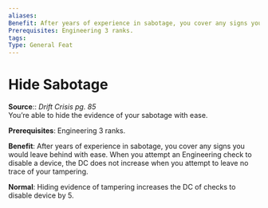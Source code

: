 ```yaml
---
aliases: 
Benefit: After years of experience in sabotage, you cover any signs you would leave behind with ease. When you attempt an Engineering check to disable a device, the DC does not increase when you attempt to leave no trace of your tampering.
Prerequisites: Engineering 3 ranks.
tags: 
Type: General Feat
---
```


# Hide Sabotage

**Source**:: _Drift Crisis pg. 85_  
You’re able to hide the evidence of your sabotage with ease.

**Prerequisites**: Engineering 3 ranks.

**Benefit**: After years of experience in sabotage, you cover any signs you would leave behind with ease. When you attempt an Engineering check to disable a device, the DC does not increase when you attempt to leave no trace of your tampering.

**Normal**: Hiding evidence of tampering increases the DC of checks to disable device by 5.
